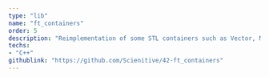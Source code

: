 ```yaml
---
type: "lib"
name: "ft_containers"
order: 5
description: "Reimplementation of some STL containers such as Vector, Map and Stack in C++98."
techs:
- "C++"
githublink: "https://github.com/Scienitive/42-ft_containers"
---
```

